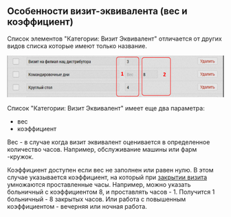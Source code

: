 ## Особенности визит-эквивалента (вес и коэффициент)

Список элементов "Категории: Визит Эквивалент" отличается от других видов списка которые имеют только название.

![](../images/database-dict-novisit.png)

Список "Категории: Визит Эквивалент" имеет еще два параметра:

  - вес
  - коэффициент
  
Вес - в случае когда визит эквивалент оценивается в определенное количество часов.
Например, обслуживание машины или фарм -кружок.

Коэффициент доступен если вес не заполнен или равен нулю.
В этом случае указывается коэффициент, на который при [закрытии визита](rep-visits-novisit.md) умножаются проставленные часы.
Например, можно указать больничный с коэффициентом 8, и проставлять часов - 1.
Получится 1 больничный - 8 закрытых часов.
Или работа с повышенным коэффициентом - вечерняя или ночная работа.
